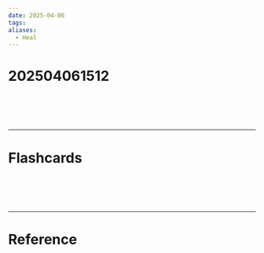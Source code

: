 ```yaml
---
date: 2025-04-06
tags: 
aliases:
  - Heal
---
```

# 202504061512


# ‌
---
# Flashcards


# ‌
---
# Reference
